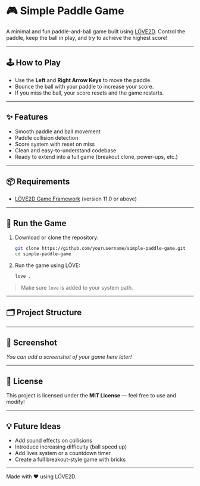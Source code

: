 # 🎮 Simple Paddle Game

A minimal and fun paddle-and-ball game built using [LÖVE2D](https://love2d.org/). Control the paddle, keep the ball in play, and try to achieve the highest score!

---

## 🕹️ How to Play

- Use the **Left** and **Right Arrow Keys** to move the paddle.
- Bounce the ball with your paddle to increase your score.
- If you miss the ball, your score resets and the game restarts.

---

## ✨ Features

- Smooth paddle and ball movement
- Paddle collision detection
- Score system with reset on miss
- Clean and easy-to-understand codebase
- Ready to extend into a full game (breakout clone, power-ups, etc.)

---

## 📦 Requirements

- [LÖVE2D Game Framework](https://love2d.org/) (version 11.0 or above)

---

## 🚀 Run the Game

1. Download or clone the repository:

    ```bash
    git clone https://github.com/yourusername/simple-paddle-game.git
    cd simple-paddle-game
    ```

2. Run the game using LÖVE:

    ```bash
    love .
    ```

> Make sure `love` is added to your system path.

---

## 🗂️ Project Structure


---

## 📸 Screenshot

*You can add a screenshot of your game here later!*

---

## 🧾 License

This project is licensed under the **MIT License** — feel free to use and modify!

---

## 💡 Future Ideas

- Add sound effects on collisions
- Introduce increasing difficulty (ball speed up)
- Add lives system or a countdown timer
- Create a full breakout-style game with bricks

---

Made with ❤️ using LÖVE2D.
